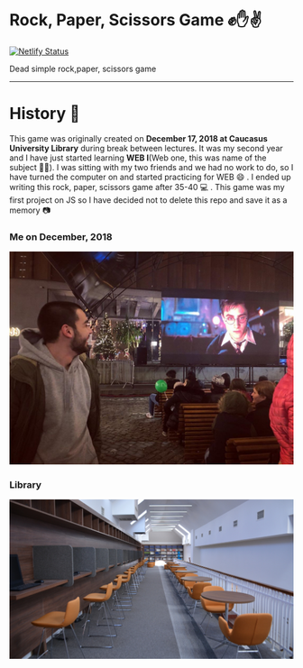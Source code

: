 # Rock, Paper, Scissors Game ✊✋✌
[![Netlify Status](https://api.netlify.com/api/v1/badges/88959e09-85ab-4467-9294-e91de3622d55/deploy-status)](https://app.netlify.com/sites/rpsg/deploys)

Dead simple rock,paper, scissors game 

---

# History 📃

This game was originally created on **December 17, 2018 at Caucasus University Library** during break between lectures. It was my second year and I have just started learning **WEB I**(Web one, this was name of the subject 🤷‍♂️). I was sitting with my two friends and we had no work to do, so I have turned the computer on and started practicing for WEB :smile: . I ended up writing this rock, paper, scissors game after 35-40 :computer: . This game was my first project on JS so I have decided not to delete this repo and save it as a memory :camera:


### Me on December, 2018
![Me](https://github.com/GGKapanadze/RockPaperScissors/blob/master/assets/kapo2.jpg)

### Library
![Library](https://github.com/GGKapanadze/RockPaperScissors/blob/master/assets/lib.jpg)


